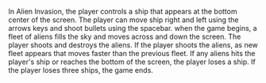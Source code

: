 In Alien Invasion, the player controls a ship that appears at the bottom center of the screen.
The player can move ship right and left using the arrows keys and shoot bullets using the spacebar.
when the game begins, a fleet of aliens fills the sky and moves across and down the screen.
The player shoots and destroys the aliens. If the player shoots the aliens, as new fleet appears that moves faster than the previous fleet.
If any aliens hits the player's ship or reaches the bottom of the screen, the player loses a ship.
If the player loses three ships, the game ends.